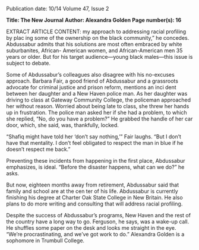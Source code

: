 Publication date: 10/14
Volume 47, Issue 2

**Title: The New Journal**
**Author: Alexandra Golden**
**Page number(s): 16**

EXTRACT ARTICLE CONTENT:
my approach to addressing racial profiling by plac­
ing some of the ownership on the black community,” 
he concedes. Abdussabur admits that his solutions are 
most often embraced by white suburbanites, African-
American women, and African-American men 35 
years or older. But for his target audience—young 
black males—this issue is subject to debate. 

Some of Abdussabur’s colleagues also disagree 
with his no-excuses approach. Barbara Fair, a good 
friend of Abdussabur and a grassroots advocate for 
criminal justice and prison reform, mentions an inci­
dent between her daughter and a New Haven police­
man. As her daughter was driving to class at Gateway 
Community College, the policeman approached her 
without reason. Worried about being late to class, 
she threw her hands up in frustration. The police­
man asked her if she had a problem, to which she 
replied, “No, do you have a problem?” He grabbed 
the handle of her car door, which, she said, was, 
thankfully, locked. 

“Shafiq might have told her ‘don’t say nothing,’” 
Fair laughs. “But I don’t have that mentality. I don’t 
feel obligated to respect the man in blue if he doesn’t 
respect me back.” 

Preventing these incidents from happening 
in the first place, Abdussabur emphasizes, is ideal. 
“Before the disaster happens, what can we do?” 
he asks. 

But now, eighteen months away from retirement, 
Abdussabur said that family and school are at the cen­
ter of his life. Abdussabur is currently finishing his 
degree at Charter Oak State College in New Britain. 
He also plans to do more writing and consulting that 
will address racial profiling.

Despite the success of Abdussabur’s programs, 
New Haven and the rest of the country have a long 
way to go. Ferguson, he says, was a wake-up call. 
He shuffles some paper on the desk and looks me 
straight in the eye. “We’re procrastinating, and we’ve 
got work to do.” 
Alexandra Golden is a sophomore 
in Trumbull College.